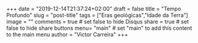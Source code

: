 +++
date = "2019-12-14T21:37:24+02:00"
draft = false
title = "Tempo Profundo"
slug = "post-title"
tags = ["Eras geológicas","Idade da Terra"]
image = ""
comments = true	# set false to hide Disqus
share = true	# set false to hide share buttons
menu= "main"		# set "main" to add this content to the main menu
author = "Victor Carreira"
+++

